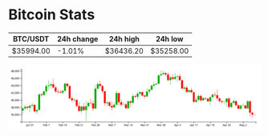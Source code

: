 # Bitcoin Stats

BTC/USDT|24h change|24h high|24h low|
|---|---|---|---|
|$35994.00|-1.01%|$36436.20|$35258.00|

<img src="./chart.svg">
